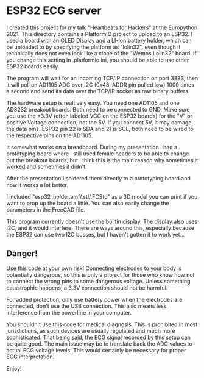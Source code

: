 # ESP32 ECG server

I created this project for my talk "Heartbeats for Hackers" at the Europython 2021. This directory contains a PlatformIO
project to upload to an ESP32. I used a board with an OLED Display and a LI-Ion battery holder, which can be uploaded to
by specifying the platform  as "lolin32", even though it technically does not even look like a clone of the "Wemos Lolin32"
board. If you change this setting in .platformio.ini, you should be able to use other ESP32 boards easily.

The program will wait for an incoming TCP/IP connection on port 3333, then it will poll an AD1105 ADC over I2C (0x48, ADDR
pin pulled low) 1000 times a second and send its data over the TCP/IP socket as raw binary buffers.

The hardware setup is realtively easy. You need one AD1105 and one AD8232 breakout boards. Both need to be connected to
GND. Make sure you use the +3.3V (often labeled VCC on the ESP32 boards) for the "V" or positive Voltage connection, not
the 5V. If you connect 5V, it may damage the data pins. ESP32 pin 22 is SDA and 21 is SCL, both need to be wired to the
respective pins on the AD1105.

It somewhat works on a breadboard. During my presentation I had a prototyping board where I still used female headers to
be able to change out the breakout boards, but I think this is the main reason why sometimes it worked and sometimes it didn't.

After the presentation I soldered them directly to a prototyping board and now it works a lot better.

I included "esp32_holder.amf/.stl/.FCStd" as a 3D model you can print if you want to prop up the board a little. You can also
easily change the parameters in the FreeCAD file.

This program currently doesn't use the builtin display. The display also uses I2C, and it would interfere. There are ways around
this, especially because the ESP32 can use two I2C busses, but I haven't gotten it to work yet...

## Danger!

Use this code at your own risk! Connecting electrodes to your body is potentially dangerous, so this is only a project for
those who know how not to connect the wrong pins to some dangerous voltage. Unless something catastrophic happens, a 3.3V
connection should not be harmful.

For added protection, only use battery power when the electrodes are connected, don't use the USB connection. This also means
less interference from the powerline in your computer.

You shouldn't use this code for medical diagnosis. This is prohibited in most jurisdictions, as such devices are usually
regulated and much more sophisticated. That being said, the ECG signal recorded by this setup can be quite good. The main issue
may be to translate back the ADC values to actual ECG voltage levels. This would certainly be necessary for proper ECG
interpretation.

Enjoy!
